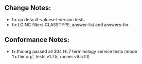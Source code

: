 ## Change Notes:

* fix up default-valueset-version tests
* fix LOINC filters CLASSTYPE, answer-list and answers-for

## Conformance Notes:

* tx.fhir.org passed all 304 HL7 terminology service tests (mode 'tx.fhir.org', tests v1.7.5, runner v6.5.10)
